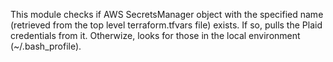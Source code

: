 
This module checks if AWS SecretsManager object with the specified name
(retrieved from the top level terraform.tfvars file) exists.
If so, pulls the Plaid credentials from it.
Otherwize, looks for those in the local environment (~/.bash_profile).

